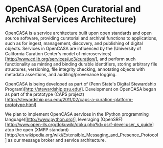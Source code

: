 OpenCASA (Open Curatorial and Archival Services Architecture)
=============================================================
OpenCASA is a service architecture built upon open standards and open source software, providing curatorial and archival functions to applications, such as for ingest, management, discovery, and publishing of digital objects.  Services in OpenCASA are influenced by the (University of California Curation Center's model of microservices)[http://www.cdlib.org/services/uc3/curation/], and perform such functionality as minting and binding durable identifiers, storing arbitrary file structures, versioning, file integrity checking, annotating objects with metadata assertions, and auditing/provenance logging.  

OpenCASA is being developed as part of (Penn State's Digital Stewardship Program)[http://stewardship.psu.edu/].  Development on OpenCASA began as part of the prototype (CAPS project)[http://stewardship.psu.edu/2011/02/caps-a-curation-platform-prototype.html].

We plan to implement OpenCASA services in the (Python programming language)[http://www.python.org/], leveraging (OpenSRF)[http://www.open-ils.org/dokuwiki/doku.php?id=osrf-devel:user_s_guide] atop the open (XMPP standard)[http://en.wikipedia.org/wiki/Extensible_Messaging_and_Presence_Protocol] as our message broker and service architecture.

